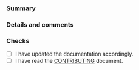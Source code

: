 <!--
:warning: Please, try to follow the template.
:warning: Your pull request title should be short, detailed and understandable for all.
:warning: If your pull request fixes an open issue, please link to the issue.
-->

### Summary


### Details and comments


### Checks

<!-- Change te space between the square brackets to an `x` -->
-   [ ] I have updated the documentation accordingly.
-   [ ] I have read the [CONTRIBUTING](https://github.com/rticommunity/rticonnextdds-examples/blob/develop/CONTRIBUTING.md) document.

<!-- Uncomment bellow if you added a C/C++ example and updated examples/connext_dds/CMakeList.txt -->
<!--
-   [ ] I added a new C/C++ example and updated `examples/connext_dds/CMakeList.txt`.
-->
<!-- Uncomment bellow if you added a Java example and updated examples/connext_dds/settings.gradle -->
<!--
-   [ ] I added a new Java example and updated `examples/connext_dds/settings.gradle`.
-->
